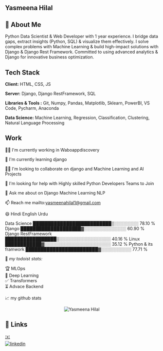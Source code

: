 ## Yasmeena Hilal
## 🚀 About Me
Python Data Scientist & Web Developer with 1 year experience. I bridge data gaps, extract insights (Python, SQL) & visualize them effectively. I solve complex problems with Machine Learning & build high-impact solutions with Django & Django Rest Framework. Committed to using advanced analytics & Django for innovative business optimization.
## Tech Stack

**Client:** HTML, CSS, JS

**Server:** Django, Django RestFramework, SQL

**Libraries & Tools :** Git, Numpy, Pandas, Matplotlib, Sklearn, PowerBI, VS Code, Pycharm, Anaconda

**Data Science:** Machine Learning, Regression, Classification, Clustering, Natural Language Processing


## Work
👩‍💻 I'm currently working in Waboappdiscovery

🧠 I'm currently learning django

👯‍♀️ I'm looking to collaborate on django and Machine Learning and AI Projects

🤔 I'm looking for help with Highly skilled Python Developers Teams to Join

💬 Ask me about on Django Machine Learning NLP

📫 Reach me mailto:yasmeenahilal1@gmail.com

😄 Hindi English Urdu


<!--START_SECTION:waka-->


Data Science              ██████████████████████████▒░░░░░░░░   78.10 %
Django                    ████████████████████▓░░░░░░░░░░░░░░   60.90 %
Django RestFramework      █████████████████▒░░░░░░░░░░░░░░░░░   40.16 %
Linux                     ████████████▓░░░░░░░░░░░░░░░░░░░░░░   35.12 %
Python & its framwork     ████████████████████████▓░░░░░░░░░░   77.71 %


<!--END_SECTION:waka-->



🚧 *my todoist stats:*
<!-- TODO-IST:START -->
🏆  MLOps        
🌸  Deep Learning         
✅  Transformers          
⏳  Advace Backend 
<!-- TODO-IST:END -->


📈 my github stats

<p align="center"> <img src="https://github-readme-stats.vercel.app/api?username=yasmeenahilal&show_icons=true&theme=gotham" alt="Yasmeena Hilal" />



## 🔗 Links


[ ✉️ ](mailto:yasmeenahilal1@gmail.com)  <br>
[![linkedin](https://img.shields.io/badge/linkedin-0A66C2?style=for-the-badge&logo=linkedin&logoColor=white)](https://www.linkedin.com/in/yasmeena-hilal-a410b4236/)

